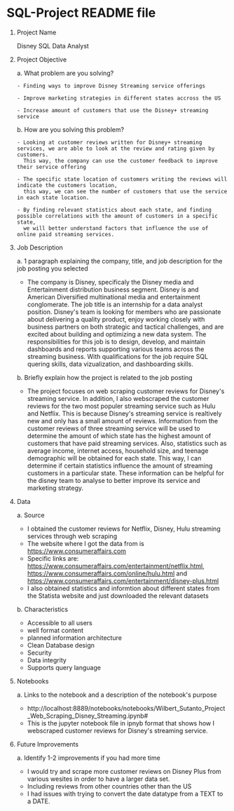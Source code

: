 # SQL-Project README file 

1. Project Name

   Disney SQL Data Analyst

2. Project Objective

    a. What problem are you solving?
    
       - Finding ways to improve Disney Streaming service offerings
       
       - Improve marketing strategies in different states accross the US
       
       - Increase amount of customers that use the Disney+ streaming service 
       
    b. How are you solving this problem?
    
       - Looking at customer reviews written for Disney+ streaming services, we are able to look at the review and rating given by customers.
         This way, the company can use the customer feedback to improve their service offering
        
       - The specific state location of customers writing the reviews will indicate the customers location,
         this way, we can see the number of customers that use the service in each state location. 
         
       - By finding relevant statistics about each state, and finding possible correlations with the amount of customers in a specific state,
         we will better understand factors that influence the use of online paid streaming services.
    
3. Job Description

    a. 1 paragraph explaining the company, title, and job description for the job posting you selected
    
      - The company is Disney, specificaly the Disney media and Entertainment distribution business segment. 
        Disney is and American Diversified multinational media and entertainment conglomerate. The job title 
        is an internship for a data analyst position. Disney's team is looking for members who are passionate 
        about delivering a quality product, enjoy working closely with business partners on both strategic and 
        tactical challenges, and are excited about building and optimizing a new data system. The responsibilities 
        for this job is to design, develop, and maintain dashboards and reports supporting various teams across 
        the streaming business. With qualifications for the job require SQL quering skills, data vizualization, 
        and dashboarding skills. 
        
     
    b. Briefly explain how the project is related to the job posting
    
    - The project focuses on web scraping customer reviews for Disney's streaming service. In addition,
      I also webscraped the customer reviews for the two most populer streaming service such as Hulu and 
      Netflix. This is because Disney's streaming service is realtively new and only has a small amount of reviews. 
      Information from the customer reviews of three streaming service will be used to determine the amount of 
      which state has the highest amount of customers that have paid streaming services. Also, statistics such as 
      average income, internet access, household size, and teenage demographic will be obtained for each state. 
      This way, I can determine if certain statistics influence the amount of streaming customers in a particular state.
      These information can be helpful for the disney team to analyse to better improve its service and marketing strategy. 
       
4. Data

    a. Source
     - I obtained the customer reviews for Netflix, Disney, Hulu streaming services through web scraping
     - The website where I got the data from is https://www.consumeraffairs.com
     - Specific links are: https://www.consumeraffairs.com/entertainment/netflix.html, https://www.consumeraffairs.com/online/hulu.html
       and https://www.consumeraffairs.com/entertainment/disney-plus.html 
     - I also obtained statistics and informtion about different states from the Statista website and just downloaded the relevant datasets
    
    b. Characteristics
     - Accessible to all users
     - well format content
     - planned information architecture 
     - Clean Database design
     - Security
     - Data integrity 
     - Supports query language 
    
5. Notebooks

    a. Links to the notebook and a description of the notebook's purpose
    
    - http://localhost:8889/notebooks/notebooks/Wilbert_Sutanto_Project_Web_Scraping_Disney_Streaming.ipynb#
    - This is the jupyter notebook file in ipnyb format that shows how I webscraped customer reviews for Disney's streaming service.

    
    
6. Future Improvements

    a. Identify 1-2 improvements if you had more time
    - I would try and scrape more customer reviews on Disney Plus from various wesites in order to have a larger data set.
    - Including reviews from other countries other than the US 
    - I had issues with trying to convert the date datatype from a TEXT to a DATE. 
   
    
    
    
    
